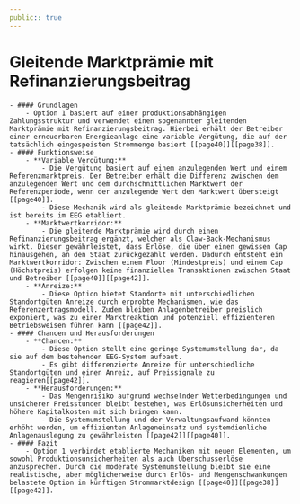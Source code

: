 ```yaml
---
public:: true
---
```

# Gleitende Marktprämie mit Refinanzierungsbeitrag
	- #### Grundlagen
		- Option 1 basiert auf einer produktionsabhängigen Zahlungsstruktur und verwendet einen sogenannter gleitenden Marktprämie mit Refinanzierungsbeitrag. Hierbei erhält der Betreiber einer erneuerbaren Energieanlage eine variable Vergütung, die auf der tatsächlich eingespeisten Strommenge basiert [[page40]][[page38]].
	- #### Funktionsweise
		- **Variable Vergütung:**
			- Die Vergütung basiert auf einem anzulegenden Wert und einem Referenzmarktpreis. Der Betreiber erhält die Differenz zwischen dem anzulegenden Wert und dem durchschnittlichen Marktwert der Referenzperiode, wenn der anzulegende Wert den Marktwert übersteigt [[page40]].
			- Diese Mechanik wird als gleitende Marktprämie bezeichnet und ist bereits im EEG etabliert.
		- **Marktwertkorridor:**
			- Die gleitende Marktprämie wird durch einen Refinanzierungsbeitrag ergänzt, welcher als Claw-Back-Mechanismus wirkt. Dieser gewährleistet, dass Erlöse, die über einen gewissen Cap hinausgehen, an den Staat zurückgezahlt werden. Dadurch entsteht ein Marktwertkorridor: Zwischen einem Floor (Mindestpreis) und einem Cap (Höchstpreis) erfolgen keine finanziellen Transaktionen zwischen Staat und Betreiber [[page40]][[page42]].
		- **Anreize:**
			- Diese Option bietet Standorte mit unterschiedlichen Standortgüten Anreize durch erprobte Mechanismen, wie das Referenzertragsmodell. Zudem bleiben Anlagenbetreiber preislich exponiert, was zu einer Marktreaktion und potenziell effizienteren Betriebsweisen führen kann [[page42]].
	- #### Chancen und Herausforderungen
		- **Chancen:**
			- Diese Option stellt eine geringe Systemumstellung dar, da sie auf dem bestehenden EEG-System aufbaut.
			- Es gibt differenzierte Anreize für unterschiedliche Standortgüten und einen Anreiz, auf Preissignale zu reagieren[[page42]].
		- **Herausforderungen:**
			- Das Mengenrisiko aufgrund wechselnder Wetterbedingungen und unsicherer Preisstunden bleibt bestehen, was Erlösunsicherheiten und höhere Kapitalkosten mit sich bringen kann.
			- Die Systemumstellung und der Verwaltungsaufwand könnten erhöht werden, um effizienten Anlageneinsatz und systemdienliche Anlagenauslegung zu gewährleisten [[page42]][[page40]].
	- #### Fazit
		- Option 1 verbindet etablierte Mechaniken mit neuen Elementen, um sowohl Produktionsunsicherheiten als auch Überschusserlöse anzusprechen. Durch die moderate Systemumstellung bleibt sie eine realistische, aber möglicherweise durch Erlös- und Mengenschwankungen belastete Option im künftigen Strommarktdesign [[page40]][[page38]][[page42]].
